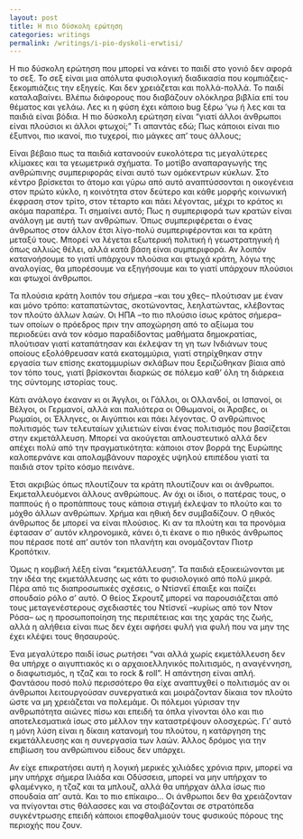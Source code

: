 ```yaml
---
layout: post
title: Η πιο δύσκολη ερώτηση
categories: writings
permalink: /writings/i-pio-dyskoli-erwtisi/
---
```


Η πιο δύσκολη ερώτηση που μπορεί να κάνει το παιδί στο γονιό δεν αφορά το σεξ. Το σεξ είναι μια απόλυτα φυσιολογική διαδικασία που κομπιάζεις-ξεκομπιάζεις την εξηγείς. Και δεν χρειάζεται και πολλά-πολλά. Το παιδί καταλαβαίνει. Βλέπω διάφορους που διαβάζουν ολόκληρα βιβλία επί του θέματος και γελάω. Λες κι η φύση έχει κάποιο bug ξέρω ’γω ή λες και τα παιδιά είναι βόδια. Η πιο δύσκολη ερώτηση είναι “γιατί άλλοι άνθρωποι είναι πλούσιοι κι άλλοι φτωχοί;” Τι απαντάς εδώ; Πως κάποιοι είναι πιο έξυπνοι, πιο ικανοί, πιο τυχεροί, πιο μάγκες απ’ τους άλλους;

Είναι βέβαιο πως τα παιδιά κατανοούν ευκολότερα τις μεγαλύτερες κλίμακες και τα γεωμετρικά σχήματα. Το μοτίβο αναπαραγωγής της ανθρώπινης συμπεριφοράς είναι αυτό των ομόκεντρων κύκλων. Στο κέντρο βρίσκεται το άτομο και γύρω από αυτό αναπτύσσονται η οικογένεια στον πρώτο κύκλο, η κοινότητα στον δεύτερο και κάθε μορφής κοινωνική έκφραση στον τρίτο, στον τέταρτο και πάει λέγοντας, μέχρι το κράτος κι ακόμα παραπέρα. Τι σημαίνει αυτό; Πως η συμπεριφορά των κρατών είναι ανάλογη με αυτή των ανθρώπων. Όπως συμπεριφέρεται ο ένας άνθρωπος στον άλλον έτσι λίγο-πολύ συμπεριφέρονται και τα κράτη μεταξύ τους. Μπορεί να λέγεται εξωτερική πολιτική ή γεωστρατηγική ή όπως αλλιώς θέλει, αλλά κατά βάση είναι συμπεριφορά. Αν λοιπόν κατανοήσουμε το γιατί υπάρχουν πλούσια και φτωχά κράτη, λόγω της αναλογίας, θα μπορέσουμε να εξηγήσουμε και το γιατί υπάρχουν πλούσιοι και φτωχοί άνθρωποι.

Τα πλούσια κράτη λοιπόν του σήμερα –και του χθες– πλούτισαν με έναν και μόνο τρόπο: καταπατώντας, σκοτώνοντας, λεηλατώντας, κλέβοντας τον πλούτο άλλων λαών. Οι ΗΠΑ –το πιο πλούσιο ίσως κράτος σήμερα– των οποίων ο πρόεδρος πριν την αποχώρηση από το αξίωμα του περιοδεύει ανά τον κόσμο παραδίδοντας μαθήματα δημοκρατίας, πλούτισαν γιατί καταπάτησαν και έκλεψαν τη γη των Ινδιάνων τους οποίους εξολόθρευσαν κατά εκατομμύρια, γιατί στηρίχθηκαν στην εργασία των επίσης εκατομμυρίων σκλάβων που ξεριζώθηκαν βίαια από τον τόπο τους, γιατί βρίσκονται διαρκώς σε πόλεμο καθ’ όλη τη διάρκεια της σύντομης ιστορίας τους.

Κάτι ανάλογο έκαναν κι οι Άγγλοι, οι Γάλλοι, οι Ολλανδοί, οι Ισπανοί, οι Βέλγοι, οι Γερμανοί, αλλά και παλιότερα οι Οθωμανοί, οι Άραβες, οι Ρωμαίοι, οι Έλληνες, οι Αιγύπτιοι και πάει λέγοντας. Ο ανθρώπινος πολιτισμός των τελευταίων χιλιετιών είναι ένας πολιτισμός που βασίζεται στην εκμετάλλευση. Μπορεί να ακούγεται απλουστευτικό αλλά δεν απέχει πολύ από την πραγματικότητα: κάποιοι στον βορρά της Ευρώπης καλοπερνάνε και απολαμβάνουν παροχές υψηλού επιπέδου γιατί τα παιδιά στον τρίτο κόσμο πεινάνε.

Έτσι ακριβώς όπως πλουτίζουν τα κράτη πλουτίζουν και οι άνθρωποι. Εκμεταλλευόμενοι άλλους ανθρώπους. Αν όχι οι ίδιοι, ο πατέρας τους, ο παππούς ή ο προπάππους τους κάποια στιγμή έκλεψαν το πλούτο και το μόχθο άλλων ανθρώπων. Χρήμα και ηθική δεν συμβαδίζουν. Ο ηθικός άνθρωπος δε μπορεί να είναι πλούσιος. Κι αν τα πλούτη και τα προνόμια έφτασαν σ’ αυτόν κληρονομικά, κάνει ό,τι έκανε ο πιο ηθικός άνθρωπος που πέρασε ποτέ απ’ αυτόv τοn πλανήτη και ονομάζονταν Πιοτρ Κροπότκιν.

Όμως η κομβική λέξη είναι “εκμετάλλευση”. Τα παιδιά εξοικειώνονται με την ιδέα της εκμετάλλευσης ως κάτι το φυσιολογικό από πολύ μικρά. Πέρα από τις διαπροσωπικές σχέσεις, ο Ντίσνεϊ έπαιξε και παίζει σπουδαίο ρόλο σ’ αυτό. Ο θείος Σκρουτζ μπορεί να παρουσιάζεται από τους μεταγενέστερους σχεδιαστές του Ντίσνεϊ –κυρίως από τον Ντον Ρόσα– ως η προσωποποίηση της περιπέτειας και της χαράς της ζωής, αλλά η αλήθεια είναι πως δεν έχει αφήσει φυλή για φυλή που να μην της έχει κλέψει τους θησαυρούς.

Ένα μεγαλύτερο παιδί ίσως ρωτήσει “ναι αλλά χωρίς εκμετάλλευση δεν θα υπήρχε ο αιγυπτιακός κι ο αρχαιοελληνικός πολιτισμός, η αναγέννηση, ο διαφωτισμός, η τζαζ και το rock & roll”. Η απάντηση είναι απλή. Φαντάσου ποσό πολύ περισσότερο θα είχε αναπτυχθεί ο πολιτισμός αν οι άνθρωποι λειτουργούσαν συνεργατικά και μοιράζονταν δίκαια τον πλούτο ώστε να μη χρειάζεται να πολεμάμε. Οι πόλεμοι γύρισαν την ανθρωπότητα αιώνες πίσω και επειδή τα όπλα γίνονται όλο και πιο αποτελεσματικά ίσως στο μέλλον την καταστρέψουν ολοσχερώς. Γι’ αυτό η μόνη λύση είναι η δίκαιη κατανομή του πλούτου, η κατάργηση της εκμετάλλευσης και η συνεργασία των λαών. Άλλος δρόμος για την επιβίωση του ανθρώπινου είδους δεν υπάρχει. 

Αν είχε επικρατήσει αυτή η λογική μερικές χιλιάδες χρόνια πριν, μπορεί να μην υπήρχε σήμερα Ιλιάδα και Οδύσσεια, μπορεί να μην υπήρχαν το φλαμένγκο, η τζαζ και τα μπλουζ, αλλά θα υπήρχαν άλλα ίσως πιο σπουδαία απ’ αυτά. Και το πιο επίκαιρο... Οι άνθρωποι δεν θα χρειάζονταν να πνίγονται στις θάλασσες και να στοιβάζονται σε στρατόπεδα συγκέντρωσης επειδή κάποιοι εποφθαλμιούν τους φυσικούς πόρους της περιοχής που ζουν.